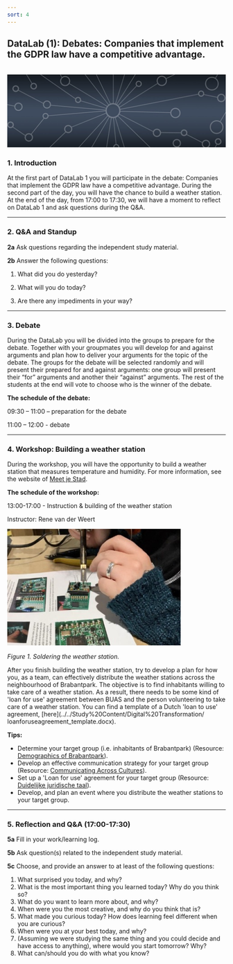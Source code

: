 ```yaml
---
sort: 4
---
```


## __DataLab (1): Debates: Companies that implement the GDPR law have a competitive advantage.__
\
<img src="./images/datalab_banner.jpg" alt="Books banner" width="600"/>

### 1. Introduction

At the first part of DataLab 1 you will participate in the debate: Companies that implement the GDPR law have a competitive advantage. During the second part of the day, you will have the chance to build a weather station. At the end of the day, from 17:00 to 17:30, we will have a moment to reflect on DataLab 1 and ask questions during the Q&A.

***

### 2. Q&A and Standup

__2a__ Ask questions regarding the independent study material.

__2b__ Answer the following questions:

1. What did you do yesterday?

2. What will you do today?

3. Are there any impediments in your way?

***

### 3. Debate

During the DataLab you will be divided into the groups to prepare for the debate. Together with your groupmates you will develop for and against arguments and plan how to deliver your arguments for the topic of the debate.
The groups for the debate will be selected randomly and will  present their prepared for and against arguments: one group will present their “for” arguments and another their “against” arguments. The rest of the students at the end will vote to choose who is the winner of the debate.

__The schedule of the debate:__

09:30 – 11:00 – preparation for the debate

11:00 – 12:00 - debate

***

### 4. Workshop: Building a weather station

During the workshop, you will have the opportunity to build a weather station that measures temperature and humidity. For more information, see the website of [Meet je Stad](https://meetjestad.net/).

__The schedule of the workshop:__

13:00-17:00 - Instruction & building of the weather station

Instructor: Rene van der Weert

<img src="./images/soldering.jpeg" alt="Weather station" width="400">

*Figure 1. Soldering the weather station.*

After you finish building the weather station, try to develop a plan for how you, as a team, can effectively distribute the weather stations across the neighbourhood of Brabantpark. The objective is to find inhabitants willing to take care of a weather station. As a result, there needs to be some kind of 'loan for use' agreement between BUAS and the person volunteering to take care of a weather station. You can find a template of a Dutch 'loan to use' agreement, [here](../../Study%20Content/Digital%20Transformation/ loanforuseagreement_template.docx).

__Tips:__

- Determine your target group (i.e. inhabitants of Brabantpark) (Resource: [Demographics of Brabantpark](https://breda.incijfers.nl/dashboard/buurt--en-wijkdata)).
- Develop an effective communication strategy for your target group (Resource: [Communicating Across Cultures](https://www.linkedin.com/learning/communicating-across-cultures-2/the-skill-of-communicating-across-cultures?autoplay=true&u=36359204)).
- Set up a 'Loan for use' agreement for your target group (Resource: [Duidelijke juridische taal](https://directduidelijk.gebruikercentraal.nl/terugkijken-webinars/duidelijke-juridische-taal/)).
- Develop, and plan an event where you distribute the weather stations to your target group.

***

### 5. Reflection and Q&A (17:00-17:30)

__5a__ Fill in your work/learning log.

__5b__ Ask question(s) related to the independent study material.

__5c__ Choose, and provide an answer to at least of the following questions:

1. What surprised you today, and why?
2. What is the most important thing you learned today? Why do you think so?
3. What do you want to learn more about, and why?
4. When were you the most creative, and why do you think that is?
5. What made you curious today? How does learning feel different when you are curious?
6. When were you at your best today, and why?
7. (Assuming we were studying the same thing and you could decide and have access to anything), where would you start tomorrow? Why?
8. What can/should you do with what you know?
